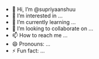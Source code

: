 - 👋 Hi, I’m @supriyaanshuu
- 👀 I’m interested in ...
- 🌱 I’m currently learning ...
- 💞️ I’m looking to collaborate on ...
- 📫 How to reach me ...
- 😄 Pronouns: ...
- ⚡ Fun fact: ...

<!---
supriyaanshuu/supriyaanshuu is a ✨ special ✨ repository because its `README.md` (this file) appears on your GitHub profile.
You can click the Preview link to take a look at your changes.
--->
